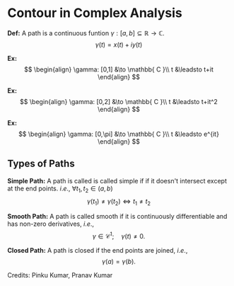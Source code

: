 # Contour in Complex Analysis

**Def:** A path is a continuous funtion $\gamma :[a,b] \subseteq \mathbb{R} \to \mathbb{ C }$.
$$\gamma(t) = x(t) + i y(t)$$

**Ex:**
$$
\begin{align}
\gamma: [0,1] &\to \mathbb{ C }\\
t &\leadsto t+it
\end{align}
$$

**Ex:**
$$
\begin{align}
\gamma: [0,2] &\to \mathbb{ C }\\
t &\leadsto t+it^2
\end{align}
$$

**Ex:**
$$
\begin{align}
\gamma: [0,\pi] &\to \mathbb{ C }\\
t &\leadsto e^{it}
\end{align}
$$

## Types of Paths

**Simple Path:** A path is called is called simple if if it doesn't intersect except at the end points. $i.e.,$  $\forall t_1, t_2 \in (a,b)$
$$\gamma(t_1) \neq \gamma(t_2) \Leftrightarrow t_1 \neq t_2$$

**Smooth Path:** A path is called smooth if it is continuously differentiable and has non-zero derivatives, $i.e.,$
$$\gamma \in \mathcal{C}^1; \quad \gamma(t) \neq 0.$$

**Closed Path:** A path is closed if the end points are joined, $i.e.,$
$$\gamma(a) = \gamma(b).$$

Credits: Pinku Kumar, Pranav Kumar
